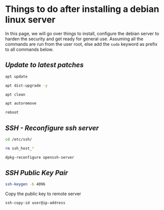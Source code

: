 # Things to do after installing a debian linux server

In this page, we will go over things to install, configure the debian server to harden the security and get ready for general use. Assuming all the commands are run from the user root, else add the `sudo` keyword as prefix to all commands below.

## _Update to latest patches_
```sh
apt update
```
```sh
apt dist-upgrade -y
```
```sh
apt clean
```
```sh
apt autoremove
```
```sh
reboot
```

## _SSH - Reconfigure ssh server_
```sh
cd /etc/ssh/
```
```sh
rm ssh_host_*
```
```sh
dpkg-reconfigure openssh-server
```

## _SSH Public Key Pair_
```sh
ssh-keygen -b 4096
```

Copy the public key to remote server
```sh
ssh-copy-id user@ip-address
```
